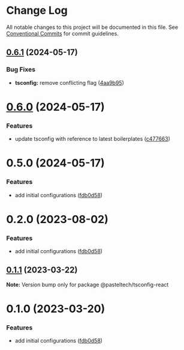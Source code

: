 # Change Log

All notable changes to this project will be documented in this file.
See [Conventional Commits](https://conventionalcommits.org) for commit guidelines.

## [0.6.1](https://github.com/pasteltech/coding-standard-typescript/compare/v0.6.0...v0.6.1) (2024-05-17)


### Bug Fixes

* **tsconfig:** remove conflicting flag ([4aa9b95](https://github.com/pasteltech/coding-standard-typescript/commit/4aa9b955d42548e3c0f89228b8690f4d6fb751a1))





# [0.6.0](https://github.com/pasteltech/coding-standard-typescript/compare/v0.5.0...v0.6.0) (2024-05-17)


### Features

* update tsconfig with reference to latest boilerplates ([c477663](https://github.com/pasteltech/coding-standard-typescript/commit/c477663063c38160d665045c148122fd80e169ac))





# 0.5.0 (2024-05-17)


### Features

* add initial configurations ([fdb0d58](https://github.com/pasteltech/coding-standard-typescript/commit/fdb0d58d7a0bb85c80851aede7756b59a416f528))





# 0.2.0 (2023-08-02)


### Features

* add initial configurations ([fdb0d58](https://github.com/pasteltech/coding-standard-typescript/commit/fdb0d58d7a0bb85c80851aede7756b59a416f528))





## [0.1.1](https://github.com/pasteltech/coding-standard-typescript/compare/@pasteltech/tsconfig-react@0.1.0...@pasteltech/tsconfig-react@0.1.1) (2023-03-22)

**Note:** Version bump only for package @pasteltech/tsconfig-react





# 0.1.0 (2023-03-20)


### Features

* add initial configurations ([fdb0d58](https://github.com/pasteltech/coding-standard-typescript/commit/fdb0d58d7a0bb85c80851aede7756b59a416f528))
